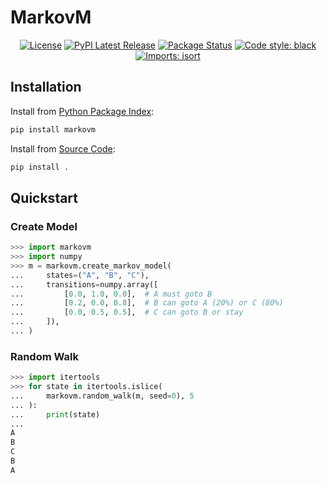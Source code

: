 # MarkovM

<p align="center">
    <a href="https://github.com/HH-MWB/markovm/blob/main/LICENSE"><img alt="License" src="https://img.shields.io/pypi/l/markovm.svg"></a>
    <a href="https://pypi.org/project/markovm/"><img alt="PyPI Latest Release" src="https://img.shields.io/pypi/v/markovm.svg"></a>
    <a href="https://pypi.org/project/markovm/"><img alt="Package Status" src="https://img.shields.io/pypi/status/markovm.svg"></a>
    <a href="https://github.com/psf/black/"><img alt="Code style: black" src="https://img.shields.io/badge/code%20style-black-000000.svg"></a>
    <a href="https://pycqa.github.io/isort/"><img alt="Imports: isort" src="https://img.shields.io/badge/%20imports-isort-%231674b1"></a>
</p>

## Installation

Install from [Python Package Index](https://pypi.org/project/markovm/):

```sh
pip install markovm
```

Install from [Source Code](https://github.com/HH-MWB/markovm):

```sh
pip install .
```

## Quickstart

### Create Model

```python
>>> import markovm
>>> import numpy
>>> m = markovm.create_markov_model(
...     states=("A", "B", "C"),
...     transitions=numpy.array([
...         [0.0, 1.0, 0.0],  # A must goto B
...         [0.2, 0.0, 0.8],  # B can goto A (20%) or C (80%)
...         [0.0, 0.5, 0.5],  # C can goto B or stay
...     ]),
... )
```

### Random Walk

```python
>>> import itertools
>>> for state in itertools.islice(
...     markovm.random_walk(m, seed=0), 5
... ):
...     print(state)
... 
A
B
C
B
A
```
